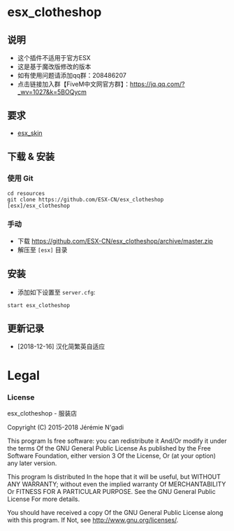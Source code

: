 # esx_clotheshop

## 说明
- 这个插件不适用于官方ESX
- 这是基于魔改版修改的版本
- 如有使用问题请添加qq群：208486207
- 点击链接加入群【FiveM中文网官方群】：https://jq.qq.com/?_wv=1027&k=5BOQycm

## 要求
- [esx_skin](https://github.com/ESX-CN/esx_clotheshop)

## 下载 & 安装

### 使用 Git
```
cd resources
git clone https://github.com/ESX-CN/esx_clotheshop [esx]/esx_clotheshop
```

### 手动
- 下载 https://github.com/ESX-CN/esx_clotheshop/archive/master.zip
- 解压至 `[esx]` 目录

## 安装
- 添加如下设置至 `server.cfg`:

```
start esx_clotheshop
```
## 更新记录
- [2018-12-16] 汉化简繁英自适应

# Legal
### License
esx_clotheshop - 服装店

Copyright (C) 2015-2018 Jérémie N'gadi

This program Is free software: you can redistribute it And/Or modify it under the terms Of the GNU General Public License As published by the Free Software Foundation, either version 3 Of the License, Or (at your option) any later version.

This program Is distributed In the hope that it will be useful, but WITHOUT ANY WARRANTY; without even the implied warranty Of MERCHANTABILITY Or FITNESS FOR A PARTICULAR PURPOSE. See the GNU General Public License For more details.

You should have received a copy Of the GNU General Public License along with this program. If Not, see http://www.gnu.org/licenses/.